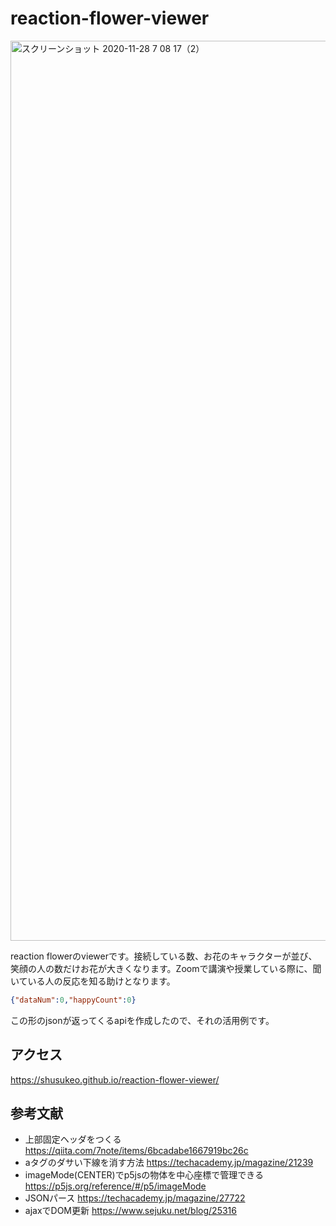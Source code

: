 # reaction-flower-viewer

<img width="1440" alt="スクリーンショット 2020-11-28 7 08 17（2）" src="https://user-images.githubusercontent.com/56382189/100487763-a70fb780-314d-11eb-9250-844993e929c3.png">

reaction flowerのviewerです。接続している数、お花のキャラクターが並び、笑顔の人の数だけお花が大きくなります。Zoomで講演や授業している際に、聞いている人の反応を知る助けとなります。

```json
{"dataNum":0,"happyCount":0}
```
この形のjsonが返ってくるapiを作成したので、それの活用例です。

## アクセス
https://shusukeo.github.io/reaction-flower-viewer/

## 参考文献

* 上部固定ヘッダをつくる https://qiita.com/7note/items/6bcadabe1667919bc26c
* aタグのダサい下線を消す方法 https://techacademy.jp/magazine/21239
* imageMode(CENTER)でp5jsの物体を中心座標で管理できる https://p5js.org/reference/#/p5/imageMode
* JSONパース https://techacademy.jp/magazine/27722
* ajaxでDOM更新 https://www.sejuku.net/blog/25316